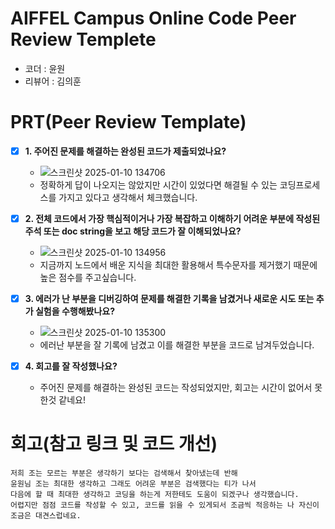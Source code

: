 # AIFFEL Campus Online Code Peer Review Templete
- 코더 : 윤원
- 리뷰어 : 김의훈


# PRT(Peer Review Template)
- [x]  **1. 주어진 문제를 해결하는 완성된 코드가 제출되었나요?**
    - ![스크린샷 2025-01-10 134706](https://github.com/user-attachments/assets/497da7f3-cefa-42b4-8137-73796ff3fc94)
    - 정확하게 답이 나오지는 않았지만 시간이 있었다면 해결될 수 있는 코딩프로세스를 가지고 있다고 생각해서 체크했습니다.

    
- [x]  **2. 전체 코드에서 가장 핵심적이거나 가장 복잡하고 이해하기 어려운 부분에 작성된 
주석 또는 doc string을 보고 해당 코드가 잘 이해되었나요?**
   - ![스크린샷 2025-01-10 134956](https://github.com/user-attachments/assets/81c288bd-40df-4d23-a790-b3f1a3b100ce)
   - 지금까지 노드에서 배운 지식을 최대한 활용해서 특수문자를 제거했기 때문에 높은 점수를 주고싶습니다.

        
- [x]  **3. 에러가 난 부분을 디버깅하여 문제를 해결한 기록을 남겼거나
새로운 시도 또는 추가 실험을 수행해봤나요?**
    - ![스크린샷 2025-01-10 135300](https://github.com/user-attachments/assets/dd5cc312-78d1-4a3f-829b-91a26d6b584c)
    - 에러난 부분을 잘 기록에 남겼고 이를 해결한 부분을 코드로 남겨두었습니다.

        
- [x]  **4. 회고를 잘 작성했나요?**
    - 주어진 문제를 해결하는 완성된 코드는 작성되었지만, 회고는 시간이 없어서 못한것 같네요!


# 회고(참고 링크 및 코드 개선)
```
저희 조는 모르는 부분은 생각하기 보다는 검색해서 찾아냈는데 반해 
윤원님 조는 최대한 생각하고 그래도 어려운 부분은 검색했다는 티가 나서 
다음에 할 때 최대한 생각하고 코딩을 하는게 저한테도 도움이 되겠구나 생각했습니다.  
어렵지만 점점 코드를 작성할 수 있고, 코드를 읽을 수 있게되서 조금씩 적응하는 나 자신이  
조금은 대견스럽네요.
```

